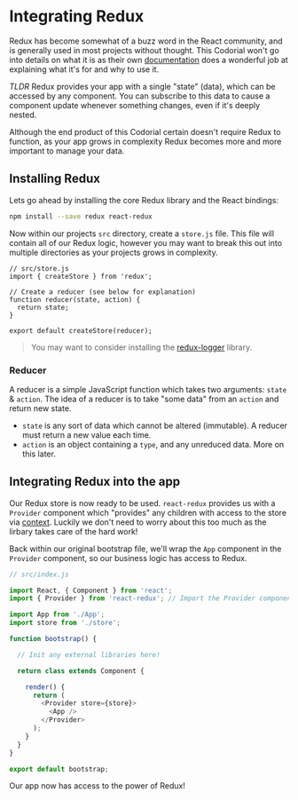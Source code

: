 # Integrating Redux

Redux has become somewhat of a buzz word in the React community, and is generally used in most projects without thought. This Codorial
won't go into details on what it is as their own [documentation](https://redux.js.org/introduction/motivation) does a wonderful job at explaining
what it's for and why to use it.

*TLDR* Redux provides your app with a single "state" (data), which can be accessed by any component. You can subscribe to this data to cause
a component update whenever something changes, even if it's deeply nested.

Although the end product of this Codorial certain doesn't require Redux to function, as your app grows in complexity Redux becomes more and
more important to manage your data.

## Installing Redux

Lets go ahead by installing the core Redux library and the React bindings:

```bash
npm install --save redux react-redux
```

Now within our projects `src` directory, create a `store.js` file. This file will contain all of our Redux logic, however you may want to break
this out into multiple directories as your projects grows in complexity.

```
// src/store.js
import { createStore } from 'redux';

// Create a reducer (see below for explanation)
function reducer(state, action) {
  return state;
}

export default createStore(reducer);
```

> You may want to consider installing the [redux-logger](https://github.com/evgenyrodionov/redux-logger) library.

### Reducer

A reducer is a simple JavaScript function which takes two arguments: `state` & `action`. The idea of a reducer is to take "some data" from an `action`
and return new state.

- `state` is any sort of data which cannot be altered (immutable). A reducer must return a new value each time.
- `action` is an object containing a `type`, and any unreduced data. More on this later.

## Integrating Redux into the app

Our Redux store is now ready to be used. `react-redux` provides us with a `Provider` component which "provides" any children
with access to the store via [context](https://reactjs.org/docs/context.html). Luckily we don't need to worry about this too much as the lirbary
takes care of the hard work!

Back within our original bootstrap file, we'll wrap the `App` component in the `Provider` component, so our business logic has access to Redux.

```js
// src/index.js

import React, { Component } from 'react';
import { Provider } from 'react-redux'; // Import the Provider component

import App from './App';
import store from './store';

function bootstrap() {

  // Init any external libraries here!

  return class extends Component {

    render() {
      return (
        <Provider store={store}>
          <App />
        </Provider>
      );
    }
  }
}

export default bootstrap;
```

Our app now has access to the power of Redux!
